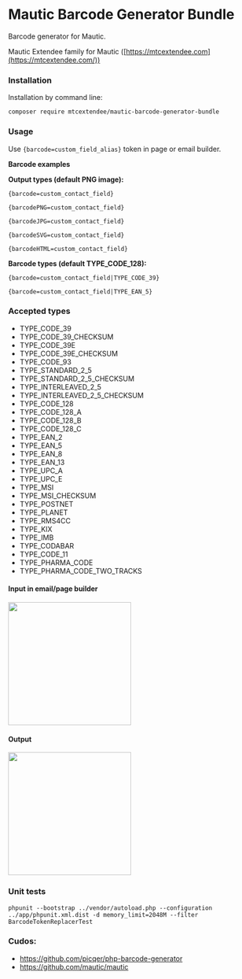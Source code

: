 # Mautic Barcode Generator Bundle 

Barcode generator for Mautic.

Mautic Extendee family  for Mautic ([https://mtcextendee.com](https://mtcextendee.com/))

### Installation

Installation by command line:

`composer require mtcextendee/mautic-barcode-generator-bundle`

### Usage

Use  `{barcode=custom_field_alias}` token in page or email builder. 

**Barcode examples**  
  
**Output types (default PNG image):**  

    {barcode=custom_contact_field}
    
    {barcodePNG=custom_contact_field}      

    {barcodeJPG=custom_contact_field}
    
    {barcodeSVG=custom_contact_field}
    
    {barcodeHTML=custom_contact_field} 
  
**Barcode types (default TYPE_CODE_128):**  
  
    {barcode=custom_contact_field|TYPE_CODE_39}
    
    {barcode=custom_contact_field|TYPE_EAN_5}

### Accepted types

-   TYPE_CODE_39
-   TYPE_CODE_39_CHECKSUM
-   TYPE_CODE_39E
-   TYPE_CODE_39E_CHECKSUM
-   TYPE_CODE_93
-   TYPE_STANDARD_2_5
-   TYPE_STANDARD_2_5_CHECKSUM
-   TYPE_INTERLEAVED_2_5
-   TYPE_INTERLEAVED_2_5_CHECKSUM
-   TYPE_CODE_128
-   TYPE_CODE_128_A
-   TYPE_CODE_128_B
-   TYPE_CODE_128_C
-   TYPE_EAN_2
-   TYPE_EAN_5
-   TYPE_EAN_8
-   TYPE_EAN_13
-   TYPE_UPC_A
-   TYPE_UPC_E
-   TYPE_MSI
-   TYPE_MSI_CHECKSUM
-   TYPE_POSTNET
-   TYPE_PLANET
-   TYPE_RMS4CC
-   TYPE_KIX
-   TYPE_IMB
-   TYPE_CODABAR
-   TYPE_CODE_11
-   TYPE_PHARMA_CODE
-   TYPE_PHARMA_CODE_TWO_TRACKS

#### Input in email/page builder

<img src="https://user-images.githubusercontent.com/462477/52535015-47aea080-2d49-11e9-983f-e9e6827204ac.png" alt="" width="250px">

#### Output

<img src="https://user-images.githubusercontent.com/462477/52535023-63b24200-2d49-11e9-8244-a6078bf2fcc6.png" alt="" width="250px">

### Unit tests

```
phpunit --bootstrap ../vendor/autoload.php --configuration ../app/phpunit.xml.dist -d memory_limit=2048M --filter BarcodeTokenReplacerTest
```

### Cudos:

- https://github.com/picqer/php-barcode-generator
- https://github.com/mautic/mautic
